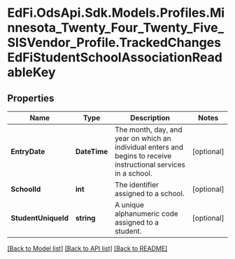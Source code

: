 # EdFi.OdsApi.Sdk.Models.Profiles.Minnesota_Twenty_Four_Twenty_Five_SISVendor_Profile.TrackedChangesEdFiStudentSchoolAssociationReadableKey

## Properties

Name | Type | Description | Notes
------------ | ------------- | ------------- | -------------
**EntryDate** | **DateTime** | The month, day, and year on which an individual enters and begins to receive instructional services in a school. | [optional] 
**SchoolId** | **int** | The identifier assigned to a school. | [optional] 
**StudentUniqueId** | **string** | A unique alphanumeric code assigned to a student. | [optional] 

[[Back to Model list]](../README.md#documentation-for-models) [[Back to API list]](../README.md#documentation-for-api-endpoints) [[Back to README]](../README.md)

